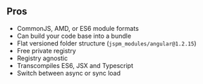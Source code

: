 ## Pros

- CommonJS, AMD, or ES6 module formats
- Can build your code base into a bundle
- Flat versioned folder structure (`jspm_modules/angular@1.2.15`)
- Free private registry
- Registry agnostic
- Transcompiles ES6, JSX and Typescript
- Switch between async or sync load